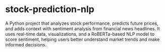 # stock-prediction-nlp
A Python project that analyzes stock performance, predicts future prices, and adds context with sentiment analysis from financial news headlines. It uses real-time data, visualizations, and a RoBERTa-based NLP model to score sentiment, helping users better understand market trends and make informed decisions.
